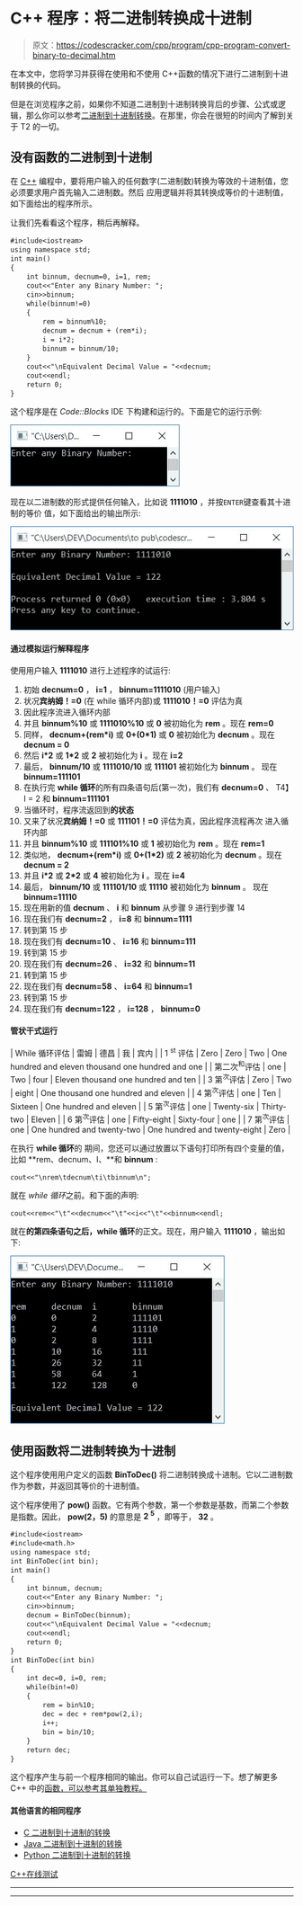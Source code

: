 # C++ 程序：将二进制转换成十进制

> 原文：<https://codescracker.com/cpp/program/cpp-program-convert-binary-to-decimal.htm>

在本文中，您将学习并获得在使用和不使用 C++函数的情况下进行二进制到十进制转换的代码。

但是在浏览程序之前，如果你不知道二进制到十进制转换背后的步骤、公式或逻辑，那么你可以参考[二进制到十进制转换](/computer-fundamental/binary-to-decimal.htm)。在那里，你会在很短的时间内了解到关于 T2 的一切。

## 没有函数的二进制到十进制

在 [C++](/cpp/index.htm) 编程中，要将用户输入的任何数字(二进制数)转换为等效的十进制值，您必须要求用户首先输入二进制数。然后 应用逻辑并将其转换成等价的十进制值，如下面给出的程序所示。

让我们先看看这个程序，稍后再解释。

```
#include<iostream>
using namespace std;
int main()
{
    int binnum, decnum=0, i=1, rem;
    cout<<"Enter any Binary Number: ";
    cin>>binnum;
    while(binnum!=0)
    {
        rem = binnum%10;
        decnum = decnum + (rem*i);
        i = i*2;
        binnum = binnum/10;
    }
    cout<<"\nEquivalent Decimal Value = "<<decnum;
    cout<<endl;
    return 0;
}
```

这个程序是在 *Code::Blocks* IDE 下构建和运行的。下面是它的运行示例:

![C++ program convert number from binary to decimal](img/467fc63e302643109c5a694b4db28a93.png)

现在以二进制数的形式提供任何输入，比如说 **1111010** ，并按`ENTER`键查看其十进制的等价 值，如下面给出的输出所示:

![binary to decimal c++](img/20ab663ce0702ce6d129caf7e60f87d9.png)

#### 通过模拟运行解释程序

使用用户输入 **1111010** 进行上述程序的试运行:

1.  初始 **decnum=0** ， **i=1** ， **binnum=1111010** (用户输入)
2.  状况**宾纳姆！=0** (在 while 循环内部)或 **1111010！=0** 评估为真
3.  因此程序流进入循环内部
4.  并且 **binnum%10** 或 **1111010%10** 或 **0** 被初始化为 **rem** 。现在 **rem=0**
5.  同样， **decnum+(rem*i)** 或 **0+(0*1)** 或 **0** 被初始化为 **decnum** 。现在 **decnum = 0**
6.  然后 **i*2** 或 **1*2** 或 **2** 被初始化为 **i** 。现在 **i=2**
7.  最后， **binnum/10** 或 **1111010/10** 或 **111101** 被初始化为 **binnum** 。 现在 **binnum=111101**
8.  在执行完 **while 循环**的所有四条语句后(第一次)，我们有 **decnum=0** 、 T4】I = 2 和 **binnum=111101**
9.  当循环时，程序流返回到**的状态**
10.  又来了状况**宾纳姆！=0** 或 **111101！=0** 评估为真，因此程序流程再次 进入循环内部
11.  并且 **binnum%10** 或 **111101%10** 或 **1** 被初始化为 **rem** 。现在 **rem=1**
12.  类似地， **decnum+(rem*i)** 或 **0+(1*2)** 或 **2** 被初始化为 **decnum** 。现在 **decnum = 2**
13.  并且 **i*2** 或 **2*2** 或 **4** 被初始化为 **i** 。现在 **i=4**
14.  最后， **binnum/10** 或 **111101/10** 或 **11110** 被初始化为 **binnum** 。 现在 **binnum=11110**
15.  现在用新的值 **decnum** 、 **i** 和 **binnum** 从步骤 9 进行到步骤 14
16.  现在我们有 **decnum=2** ， **i=8** 和 **binnum=1111**
17.  转到第 15 步
18.  现在我们有 **decnum=10** 、 **i=16** 和 **binnum=111**
19.  转到第 15 步
20.  现在我们有 **decnum=26** 、 **i=32** 和 **binnum=11**
21.  转到第 15 步
22.  现在我们有 **decnum=58** 、 **i=64** 和 **binnum=1**
23.  转到第 15 步
24.  现在我们有 **decnum=122** ， **i=128** ， **binnum=0**

#### 管状干式运行

| While 循环评估 | 雷姆 | 德昌 | 我 | 宾内 |
| 1 <sup>st</sup> 评估 | Zero | Zero | Two | One hundred and eleven thousand one hundred and one |
| 第二次<sup>和</sup>评估 | one | Two | four | Eleven thousand one hundred and ten |
| 3 第<sup>次</sup>评估 | Zero | Two | eight | One thousand one hundred and eleven |
| 4 第<sup>次</sup>评估 | one | Ten | Sixteen | One hundred and eleven |
| 5 第<sup>次</sup>评估 | one | Twenty-six | Thirty-two | Eleven |
| 6 第<sup>次</sup>评估 | one | Fifty-eight | Sixty-four | one |
| 7 第<sup>次</sup>评估 | one | One hundred and twenty-two | One hundred and twenty-eight | Zero |

在执行 **while 循环**的 期间，您还可以通过放置以下语句打印所有四个变量的值，比如 **rem、decnum、I、**和 **binnum** :

```
cout<<"\nrem\tdecnum\ti\tbinnum\n";
```

就在 *while 循环*之前。和下面的声明:

```
cout<<rem<<"\t"<<decnum<<"\t"<<i<<"\t"<<binnum<<endl;
```

就在**的第四条语句之后，while 循环**的正文。现在，用户输入 **1111010** ，输出如下:

![binary to decimal conversion c++](img/9000f1748ee05e20e57f8c4799aa7f69.png)

## 使用函数将二进制转换为十进制

这个程序使用用户定义的函数 **BinToDec()** 将二进制转换成十进制。它以二进制数 作为参数，并返回其等价的十进制值。

这个程序使用了 **pow()** 函数。它有两个参数，第一个参数是基数，而第二个参数是指数。因此， **pow(2，5)** 的意思是 **2 <sup>5</sup>** ，即等于， **32** 。

```
#include<iostream>
#include<math.h>
using namespace std;
int BinToDec(int bin);
int main()
{
    int binnum, decnum;
    cout<<"Enter any Binary Number: ";
    cin>>binnum;
    decnum = BinToDec(binnum);
    cout<<"\nEquivalent Decimal Value = "<<decnum;
    cout<<endl;
    return 0;
}
int BinToDec(int bin)
{
    int dec=0, i=0, rem;
    while(bin!=0)
    {
        rem = bin%10;
        dec = dec + rem*pow(2,i);
        i++;
        bin = bin/10;
    }
    return dec;
}
```

这个程序产生与前一个程序相同的输出。你可以自己试运行一下。想了解更多 C++ 中的[函数，可以参考其单独教程。](/cpp/cpp-functions.htm)

#### 其他语言的相同程序

*   [C 二进制到十进制的转换](/c/program/c-program-convert-binary-to-decimal.htm)
*   [Java 二进制到十进制的转换](/java/program/java-program-convert-binary-to-decimal.htm)
*   [Python 二进制到十进制的转换](/python/program/python-program-convert-binary-to-decimal.htm)

[C++在线测试](/exam/showtest.php?subid=3)

* * *

* * *